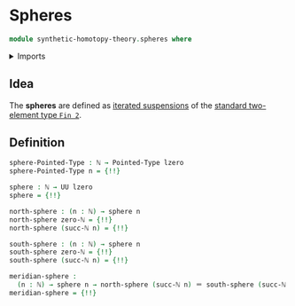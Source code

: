 # Spheres

```agda
module synthetic-homotopy-theory.spheres where
```

<details><summary>Imports</summary>

```agda
open import elementary-number-theory.natural-numbers

open import foundation.dependent-pair-types
open import foundation.function-types
open import foundation.identity-types
open import foundation.universe-levels

open import structured-types.pointed-types

open import synthetic-homotopy-theory.iterated-suspensions-of-pointed-types
open import synthetic-homotopy-theory.suspensions-of-types

open import univalent-combinatorics.standard-finite-types
```

</details>

## Idea

The **spheres** are defined as
[iterated suspensions](synthetic-homotopy-theory.iterated-suspensions-of-pointed-types.md)
of the
[standard two-element type `Fin 2`](univalent-combinatorics.standard-finite-types.md).

## Definition

```agda
sphere-Pointed-Type : ℕ → Pointed-Type lzero
sphere-Pointed-Type n = {!!}

sphere : ℕ → UU lzero
sphere = {!!}

north-sphere : (n : ℕ) → sphere n
north-sphere zero-ℕ = {!!}
north-sphere (succ-ℕ n) = {!!}

south-sphere : (n : ℕ) → sphere n
south-sphere zero-ℕ = {!!}
south-sphere (succ-ℕ n) = {!!}

meridian-sphere :
  (n : ℕ) → sphere n → north-sphere (succ-ℕ n) ＝ south-sphere (succ-ℕ n)
meridian-sphere = {!!}
```
